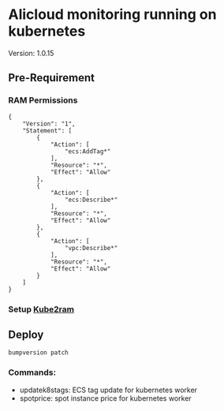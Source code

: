 # Alicloud monitoring running on kubernetes

Version: 1.0.15

## Pre-Requirement
### RAM Permissions
```
{
    "Version": "1",
    "Statement": [
        {
            "Action": [
                "ecs:AddTag*"
            ],
            "Resource": "*",
            "Effect": "Allow"
        },
        {
            "Action": [
                "ecs:Describe*"
            ],
            "Resource": "*",
            "Effect": "Allow"
        },
        {
            "Action": [
                "vpc:Describe*"
            ],
            "Resource": "*",
            "Effect": "Allow"
        }
    ]
}
```
### Setup [Kube2ram](https://github.com/allanhung/kube2ram/tree/go-mod)

## Deploy
```
bumpversion patch
```

### Commands:
* updatek8stags: ECS tag update for kubernetes worker
* spotprice: spot instance price for kubernetes worker

